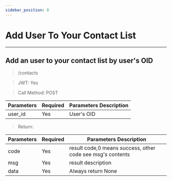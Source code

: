 ```yaml
---
sidebar_position: 0
---
```


# Add User To Your Contact List
___
## Add an user to your contact list by user's OID
> /contacts

> JWT: Yes

> Call Method: POST

| Parameters | Required |  Parameters Description|
| ------------- | ------------- |--------|
| user_id  | Yes  |  User's OID  |

> Return:

| Parameters  | Required |  Parameters Description|
| ------------- | ------------- |--------|
| code  | Yes  |  result code,0 means success, other code see msg's contents  |
| msg  | Yes  | result description   |
| data  | Yes  | Always return None|